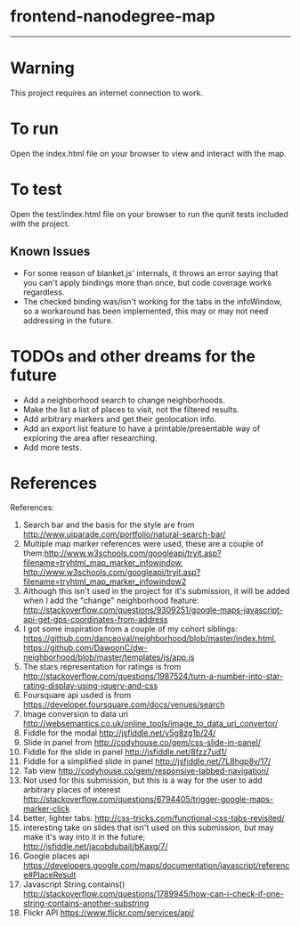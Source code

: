# frontend-nanodegree-map
------------------------------

# Warning
This project requires an internet connection to work.

# To run
Open the index.html file on your browser to view and interact with the map.

# To test
Open the test/index.html file on your browser to run the qunit tests included with the project. 

## Known Issues
* For some reason of blanket.js' internals, it throws an error saying that you can't apply bindings more than once, but code coverage works regardless.
* The checked binding was/isn't working for the tabs in the infoWindow, so a workaround has been implemented, this may or may not need addressing in the future.


# TODOs and other dreams for the future
* Add a neighborhood search to change neighborhoods.
* Make the list a list of places to visit, not the filtered results.
* Add arbitrary markers and get their geolocation info.
* Add an export list feature to have a printable/presentable way of exploring the area after researching.
* Add more tests.

# References
References:

1. Search bar and the basis for the style are from http://www.uiparade.com/portfolio/natural-search-bar/
2. Multiple map marker references were used, these are a couple of them:http://www.w3schools.com/googleapi/tryit.asp?filename=tryhtml_map_marker_infowindow, http://www.w3schools.com/googleapi/tryit.asp?filename=tryhtml_map_marker_infowindow2
3. Although this isn't used in the project for it's submission, it will be added when I add the "change" neighborhood feature: http://stackoverflow.com/questions/9309251/google-maps-javascript-api-get-gps-coordinates-from-address
4. I got some inspiration from a couple of my cohort siblings: https://github.com/danceoval/neighborhood/blob/master/index.html, https://github.com/DawoonC/dw-neighborhood/blob/master/templates/js/app.js
5. The stars representation for ratings is from http://stackoverflow.com/questions/1987524/turn-a-number-into-star-rating-display-using-jquery-and-css
6. Foursquare api usded is from https://developer.foursquare.com/docs/venues/search
7. Image conversion to data uri http://websemantics.co.uk/online_tools/image_to_data_uri_convertor/
8. Fiddle for the modal http://jsfiddle.net/y5g8zg1b/24/
9. Slide in panel from http://codyhouse.co/gem/css-slide-in-panel/
10. Fiddle for the slide in panel http://jsfiddle.net/8fzz7ud1/
11. Fiddle for a simplified slide in panel http://jsfiddle.net/7L8hgp8v/17/
12. Tab view http://codyhouse.co/gem/responsive-tabbed-navigation/
13. Not used for this submission, but this is a way for the user to add arbitrary places of interest http://stackoverflow.com/questions/6794405/trigger-google-maps-marker-click
14. better, lighter tabs: http://css-tricks.com/functional-css-tabs-revisited/
15. interesting take on slides that isn't used on this submission, but may make it's way into it in the future; http://jsfiddle.net/jacobdubail/bKaxg/7/
16. Google places api https://developers.google.com/maps/documentation/javascript/reference#PlaceResult
17. Javascript String.contains() http://stackoverflow.com/questions/1789945/how-can-i-check-if-one-string-contains-another-substring
18. Flickr API https://www.flickr.com/services/api/
